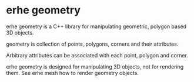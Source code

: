 erhe geometry
=============

erhe geometry is a C++ library for manipulating geometric, polygon based 3D objects.

geometry is collection of points, polygons, corners and their attributes.

Arbitrary attributes can be associated with each point, polygon and corner.

erhe geometry is designed for manipulating 3D objects, not for rendering them.
See erhe mesh how to render geometry objects.

